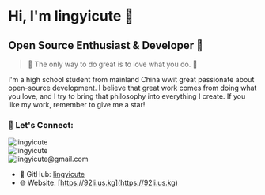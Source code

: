 # Hi, I'm lingyicute 👋

## Open Source Enthusiast & Developer 🥰

> 📝 The only way to do great is to love what you do. 💖

I'm a high school student from mainland China wwit great passionate about open-source development. I believe that great work comes from doing what you love, and I try to bring that philosophy into everything I create. If you like my work, remember to give me a star!

### 🚀 Let's Connect: 

<div <a href="https://github.com/lingyicute" target="_blank" style="text-decoration: none">
<img src="https://img.shields.io/badge/GitHub-181717?style=for-the-badge&logo=github&logoColor=white" style="display: inline-block;" alt="lingyicute" />
</div>
<div <a href="https://92li.us.kg" target="_blank" style="text-decoration: none">
<img src="https://img.shields.io/badge/Website-000000?style=for-the-badge&logoColor=white" style="display: inline-block;" alt="lingyicute" />
</div>
<div <a href="mailto:lingyicute@gmail.com" target="_blank" style="text-decoration: none">
<img src="https://img.shields.io/badge/Gmail-D14836?style=for-the-badge&logo=gmail&logoColor=white" style="display: inline-block;" alt="lingyicute@gmail.com" />
</div>
  
- 📂 GitHub: [lingyicute](https://github.com/lingyicute)
- 🌐 Website: [https://92li.us.kg](https://92li.us.kg)
